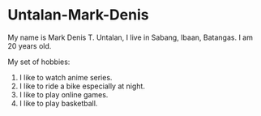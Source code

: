 # Untalan-Mark-Denis
My name is Mark Denis T. Untalan, I live in Sabang, Ibaan, Batangas. I am 20 years old.

My set of hobbies:

1. I like to watch anime series.
2. I like to ride a bike especially at night.
3. I like to play online games.
4. I like to play basketball.

